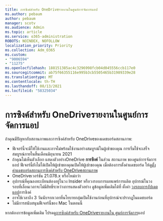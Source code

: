 ```yaml
---
title: การซิงค์สําหรับ OneDriveรายงานในศูนย์การจัดการแอป
ms.author: pebaum
author: pebaum
manager: scotv
ms.audience: Admin
ms.topic: article
ms.service: o365-administration
ROBOTS: NOINDEX, NOFOLLOW
localization_priority: Priority
ms.collection: Adm_O365
ms.custom:
- "9006594"
- "11275"
ms.openlocfilehash: 188151385ac4c3296998fcb04d045556ccb117e0
ms.sourcegitcommit: ab75f66355116e995b3cb5505465b31989339e28
ms.translationtype: MT
ms.contentlocale: th-TH
ms.lasthandoff: 08/13/2021
ms.locfileid: "58325034"
---
```

# <a name="onedrive-sync-reports-in-the-app-admin-center"></a>การซิงค์สําหรับ OneDriveรายงานในศูนย์การจัดการแอป

ถ้าคุณมีปัญหากับสถานภาพและการซิงค์สําหรับ OneDriveของแดชบอร์ดสถานภาพ:

- ฟีเจอร์นี้จะมีให้ใช้งานและอาจไม่พร้อมใช้งานอย่างสมบูรณ์ในผู้เช่าของคุณ การเริ่มใช้จะเสร็จสมบูรณ์ภายในสิ้นเดือนมิถุนายน 2021
- ถ้าคุณไม่เห็นตัวเลือก แสดงตัวอย่างOneDrive **การซิงค์** ในส่วน สถานภาพ ของศูนย์การจัดการแอป ฟีเจอร์นี้ยังไม่ได้เปิดให้ผู้เช่าของคุณเปิดให้ผู้เช่าของคุณ เมื่อต้องการตั้งค่าแดชบอร์ด ให้ดู[ตั้งค่าแดชบอร์ดสถานการซิงค์สําหรับ OneDriveสถานภาพ](https://docs.microsoft.com/OneDrive/sync-health#set-up-the-onedrive-sync-health-dashboard)
- OneDriveเวอร์ชัน 21.078.x หรือใหม่กว่า
- อุปกรณ์ที่คุณลงทะเบียนต้องอยู่ในวง Insider หรือวงรอบการเผยแพร่การผลิต อุปกรณ์ในวงรอบที่เลื่อนเวลาจะไม่มีสิทธิ์ระหว่างการแสดงตัวอย่าง ดูข้อมูลเพิ่มเติมได้ที่ ตั้งค่า [วงรอบการอัปเดตแอป](https://docs.microsoft.com/OneDrive/use-group-policy#set-the-sync-app-update-ring)การซิงค์
- อาจใช้เวลาถึง 3 วันนับจากเวลาที่นโยบายกลุ่มเปิดใช้งานก่อนที่อุปกรณ์จะปรากฏในแดชบอร์ด
- ไม่มีการสนับสนุนฟีเจอร์นี้ของ Mac ในตอนนี้

หากต้องการข้อมูลเพิ่มเติม โปรดดู[การซิงค์สําหรับ OneDriveรายงานใน ศูนย์การจัดการ](https://docs.microsoft.com/OneDrive/sync-health)แอป